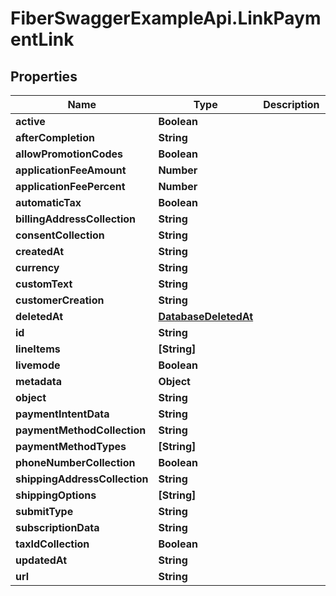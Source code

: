 # FiberSwaggerExampleApi.LinkPaymentLink

## Properties

Name | Type | Description | Notes
------------ | ------------- | ------------- | -------------
**active** | **Boolean** |  | [optional] 
**afterCompletion** | **String** |  | [optional] 
**allowPromotionCodes** | **Boolean** |  | [optional] 
**applicationFeeAmount** | **Number** |  | [optional] 
**applicationFeePercent** | **Number** |  | [optional] 
**automaticTax** | **Boolean** |  | [optional] 
**billingAddressCollection** | **String** |  | [optional] 
**consentCollection** | **String** |  | [optional] 
**createdAt** | **String** |  | [optional] 
**currency** | **String** |  | [optional] 
**customText** | **String** |  | [optional] 
**customerCreation** | **String** |  | [optional] 
**deletedAt** | [**DatabaseDeletedAt**](DatabaseDeletedAt.md) |  | [optional] 
**id** | **String** |  | [optional] 
**lineItems** | **[String]** |  | [optional] 
**livemode** | **Boolean** |  | [optional] 
**metadata** | **Object** |  | [optional] 
**object** | **String** |  | [optional] 
**paymentIntentData** | **String** |  | [optional] 
**paymentMethodCollection** | **String** |  | [optional] 
**paymentMethodTypes** | **[String]** |  | [optional] 
**phoneNumberCollection** | **Boolean** |  | [optional] 
**shippingAddressCollection** | **String** |  | [optional] 
**shippingOptions** | **[String]** |  | [optional] 
**submitType** | **String** |  | [optional] 
**subscriptionData** | **String** |  | [optional] 
**taxIdCollection** | **Boolean** |  | [optional] 
**updatedAt** | **String** |  | [optional] 
**url** | **String** |  | [optional] 


